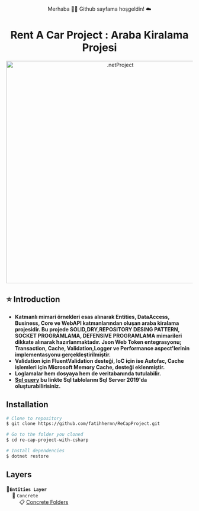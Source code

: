 <p align="center"> Merhaba 👋🏾 Github sayfama hoşgeldin!  ☁️ </p>

<h1 align="center">Rent A Car Project : Araba Kiralama Projesi</h1> 

<p align="center">
  <img src="https://github.com/fatihhernn/ReCapProject/blob/master/Screenshot_27.png" width="600" alt=".netProject">
</p>

## ⭐ Introduction
- **Katmanlı mimari örnekleri esas alınarak Entities, DataAccess, Business, Core ve WebAPI katmanlarından oluşan araba kiralama projesidir. Bu projede SOLID,DRY,REPOSITORY DESING PATTERN, SOCKET PROGRAMLAMA, DEFENSIVE PROGRAMLAMA mimarileri dikkate alınarak hazırlanmaktadır. Json Web Token entegrasyonu; Transaction, Cache, Validation,Logger ve Performance aspect'lerinin implementasyonu gerçekleştirilmiştir.** 
- **Validation için FluentValidation desteği, IoC için ise Autofac, Cache işlemleri için Microsoft Memory Cache, desteği eklenmiştir.**
- **Loglamalar hem dosyaya hem de veritabanında tutulabilir.**
- **[Sql query](https://github.com/fatihhernn/ReCapProject/blob/master/rentacardb.sql) bu linkte Sql tablolarını Sql Server 2019'da oluşturabilirisiniz.**

## Installation
```bash
# Clone to repository
$ git clone https://github.com/fatihhernn/ReCapProject.git

# Go to the folder you cloned
$ cd re-cap-project-with-csharp

# Install dependencies
$ dotnet restore
```


## Layers
📌**``Entities Layer``** <br>
&nbsp;&nbsp;&nbsp;&nbsp;📂 ``Concrete`` <br>
&nbsp;&nbsp;&nbsp;&nbsp;&nbsp;&nbsp;&nbsp;&nbsp; 📋 [Concrete Folders](https://github.com/fatihhernn/ReCapProject/tree/master/Business/Concrete) <br>
